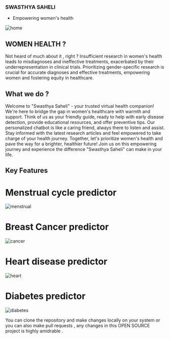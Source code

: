 ### SWASTHYA SAHELI
   - Empowering women's health

![home](<img width="1151" alt="Screenshot 2024-05-25 at 8 59 27 PM" src="https://github.com/keshavgarg24/SWASTHYA-SAHELI-FINAL/assets/141502522/e3b4f937-54df-4ab4-bf68-3af5bc9ecc3f">
)

## WOMEN HEALTH ? 
Not heard of much about it , right ?
Insufficient research in women's health leads to misdiagnoses and ineffective treatments, exacerbated by their underrepresentation in clinical trials. Prioritizing gender-specific research is crucial for accurate diagnoses and effective treatments, empowering women and fostering equity in healthcare.

## What we do ?
Welcome to "Swasthya Saheli" - your trusted virtual health companion! We're here to bridge the gap in women's healthcare with warmth and support. Think of us as your friendly guide, ready to help with early disease detection, provide educational resources, and offer preventive tips. Our personalized chatbot is like a caring friend, always there to listen and assist. Stay informed with the latest research articles and feel empowered to take charge of your health journey. Together, let's prioritize women's health and pave the way for a brighter, healthier future! Join us on this empowering journey and experience the difference "Swasthya Saheli" can make in your life.

## Key Features 
# Menstrual cycle predictor

![menstrual](<img width="351" alt="Screenshot 2024-05-25 at 8 48 28 PM" src="https://github.com/keshavgarg24/SWASTHYA-SAHELI-FINAL/assets/141502522/37637424-f694-4cec-8ac3-900e23c32f4a">
)

# Breast Cancer predictor

![cancer](<img width="346" alt="Screenshot 2024-05-25 at 8 48 49 PM" src="https://github.com/keshavgarg24/SWASTHYA-SAHELI-FINAL/assets/141502522/88d03351-b78c-4099-a31f-f2a4ca600bd5">
)


# Heart disease predictor

![heart](<img width="309" alt="Screenshot 2024-05-25 at 8 49 30 PM" src="https://github.com/keshavgarg24/SWASTHYA-SAHELI-FINAL/assets/141502522/687ed119-3e26-4e4b-aece-5cd8606bb1f4">
)

# Diabetes predictor

![diabetes](<img width="335" alt="Screenshot 2024-05-25 at 8 48 58 PM" src="https://github.com/keshavgarg24/SWASTHYA-SAHELI-FINAL/assets/141502522/8f27cf23-2a87-42e1-a9ce-508f0049a5f9">
)


You can clone the repository and make changes locally on your system or you can also make pull requests , any changes in this OPEN SOURCE project is highly amidrable .


